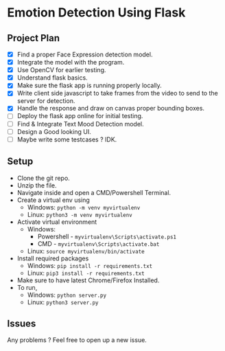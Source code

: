 # Emotion Detection Using Flask

## Project Plan

- [x] Find a proper Face Expression detection model.
- [x] Integrate the model with the program.
- [x] Use OpenCV for earlier testing.
- [x] Understand flask basics.
- [x] Make sure the flask app is running properly locally.
- [x] Write client side javascript to take frames from the video to send to the server for detection.
- [x] Handle the response and draw on canvas proper bounding boxes.
- [ ] Deploy the flask app online for initial testing.
- [ ] Find & Integrate Text Mood Detection model.
- [ ] Design a Good looking UI.
- [ ] Maybe write some testcases ? IDK.

## Setup

* Clone the git repo.
* Unzip the file.
* Navigate inside and open a CMD/Powershell Terminal.
* Create a virtual env using 
    * Windows: `python -m venv myvirtualenv`
    * Linux: `python3 -m venv myvirtualenv`
* Activate virtual environment
    * Windows: 
        * Powershell - `myvirtualenv\Scripts\activate.ps1`
        * CMD - `myvirtualenv\Scripts\activate.bat`
    * Linux: `source myvirtualenv/bin/activate`
* Install required packages
    * Windows: `pip install -r requirements.txt`
    * Linux: `pip3 install -r requirements.txt`
* Make sure to have latest Chrome/Firefox Installed.
* To run, 
    * Windows: `python server.py`
    * Linux: `python3 server.py`

## Issues
Any problems ? Feel free to open up a new issue.
